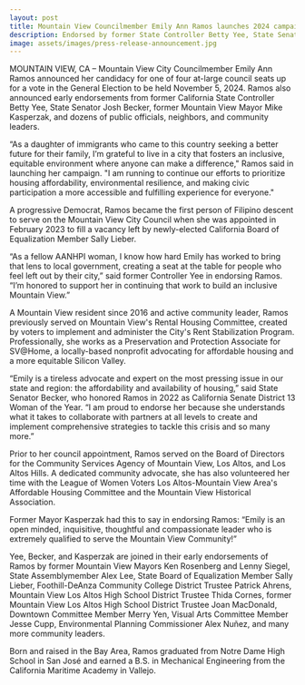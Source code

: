 ```yaml
---
layout: post
title: Mountain View Councilmember Emily Ann Ramos launches 2024 campaign
description: Endorsed by former State Controller Betty Yee, State Senator Josh Becker, former Mountain View Mayor Mike Kasperzak, and dozens of public officials and community leaders
image: assets/images/press-release-announcement.jpg
---
```


MOUNTAIN VIEW, CA – Mountain View City Councilmember Emily Ann Ramos announced her candidacy for one of four at-large council seats up for a vote in the General Election to be held November 5, 2024. Ramos also announced early endorsements from former California State Controller Betty Yee, State Senator Josh Becker, former Mountain View Mayor Mike Kasperzak, and dozens of public officials, neighbors, and community leaders.  
  
“As a daughter of immigrants who came to this country seeking a better future for their family, I’m grateful to live in a city that fosters an inclusive, equitable environment where anyone can make a difference," Ramos said in launching her campaign. "I am running to continue our efforts to prioritize housing affordability, environmental resilience, and making civic participation a more accessible and fulfilling experience for everyone."  
  
A progressive Democrat, Ramos became the first person of Filipino descent to serve on the Mountain View City Council when she was appointed in February 2023 to fill a vacancy left by newly-elected California Board of Equalization Member Sally Lieber.  
  
“As a fellow AANHPI woman, I know how hard Emily has worked to bring that lens to local government, creating a seat at the table for people who feel left out by their city,” said former Controller Yee in endorsing Ramos. “I’m honored to support her in continuing that work to build an inclusive Mountain View.”  
  
A Mountain View resident since 2016 and active community leader, Ramos previously served on Mountain View's Rental Housing Committee, created by voters to implement and administer the City's Rent Stabilization Program. Professionally, she works as a Preservation and Protection Associate for SV@Home, a locally-based nonprofit advocating for affordable housing and a more equitable Silicon Valley.  
  
“Emily is a tireless advocate and expert on the most pressing issue in our state and region: the affordability and availability of housing,” said State Senator Becker, who honored Ramos in 2022 as California Senate District 13 Woman of the Year. “I am proud to endorse her because she understands what it takes to collaborate with partners at all levels to create and implement comprehensive strategies to tackle this crisis and so many more.”  
  
Prior to her council appointment, Ramos served on the Board of Directors for the Community Services Agency of Mountain View, Los Altos, and Los Altos Hills. A dedicated community advocate, she has also volunteered her time with the League of Women Voters Los Altos-Mountain View Area's Affordable Housing Committee and the Mountain View Historical Association.  
  
Former Mayor Kasperzak had this to say in endorsing Ramos: “Emily is an open minded, inquisitive, thoughtful and compassionate leader who is extremely qualified to serve the Mountain View Community!”  
  
Yee, Becker, and Kasperzak are joined in their early endorsements of Ramos by former Mountain View Mayors Ken Rosenberg and Lenny Siegel, State Assemblymember Alex Lee, State Board of Equalization Member Sally Lieber, Foothill-DeAnza Community College District Trustee Patrick Ahrens, Mountain View Los Altos High School District Trustee Thida Cornes,  former Mountain View Los Altos High School District Trustee Joan MacDonald, Downtown Committee Member Merry Yen, Visual Arts Committee Member Jesse Cupp, Environmental Planning Commissioner Alex Nuñez, and many more community leaders.  
  
Born and raised in the Bay Area, Ramos graduated from Notre Dame High School in San José and earned a B.S. in Mechanical Engineering from the California Maritime Academy in Vallejo.  
